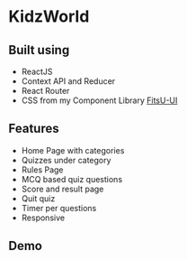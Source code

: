 
# KidzWorld


## Built using

- ReactJS
- Context API and Reducer
- React Router
- CSS from my Component Library [FitsU-UI](https://fitsu-ui-design.netlify.app/)


## Features

* Home Page with categories
* Quizzes under category
* Rules Page
* MCQ based quiz questions
* Score and result page
* Quit quiz
* Timer per questions
* Responsive

## Demo
